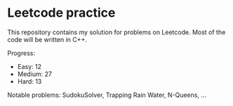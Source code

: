 # Leetcode practice

This repository contains my solution for problems on Leetcode. Most of the code will be written in C++.

Progress:

- Easy: 12
- Medium: 27
- Hard: 13

Notable problems: SudokuSolver, Trapping Rain Water, N-Queens, ...
